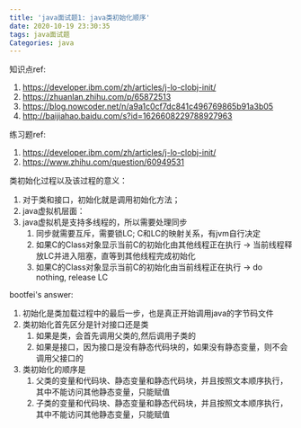 ```yaml
---
title: 'java面试题1: java类初始化顺序'
date: 2020-10-19 23:30:35
tags: java面试题
Categories: java
---
```




知识点ref: 

1. https://developer.ibm.com/zh/articles/j-lo-clobj-init/
2. https://zhuanlan.zhihu.com/p/65872513
3. https://blog.nowcoder.net/n/a9a1c0cf7dc841c496769865b91a3b05
4. http://baijiahao.baidu.com/s?id=1626608229788927963



练习题ref:

1. https://developer.ibm.com/zh/articles/j-lo-clobj-init/
2. https://www.zhihu.com/question/60949531



类初始化过程以及该过程的意义：

1. 对于类和接口，初始化就是调用初始化方法；
2. java虚拟机层面：
3. java虚拟机是支持多线程的，所以需要处理同步
   1. 同步就需要互斥，需要锁LC; C和LC的映射关系，有jvm自行决定
   2. 如果C的Class对象显示当前C的初始化由其他线程正在执行 -> 当前线程释放LC并进入阻塞，直等到其他线程完成初始化
   3. 如果C的Class对象显示当前C的初始化由当前线程正在执行 -> do nothing, release LC





bootfei's answer:

1. 初始化是类加载过程中的最后一步，也是真正开始调用java的字节码文件
2. 类初始化首先区分是针对接口还是类
   1. 如果是类，会首先调用父类的<clinit>,然后调用子类的<clinit>
   2. 如果是接口，因为接口是没有静态代码块的，如果没有静态变量，则不会调用父接口的<clinit>
3. 类初始化的顺序是
   1. 父类的变量和代码块、静态变量和静态代码块，并且按照文本顺序执行，其中不能访问其他静态变量，只能赋值
   2. 子类的变量和代码块、静态变量和静态代码块，并且按照文本顺序执行，其中不能访问其他静态变量，只能赋值